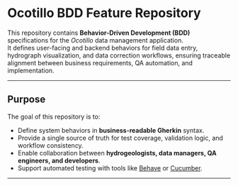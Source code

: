 # Ocotillo BDD Feature Repository

This repository contains **Behavior-Driven Development (BDD)** specifications for the _Ocotillo_ data management application.  
It defines user-facing and backend behaviors for field data entry, hydrograph visualization, and data correction workflows, ensuring traceable alignment between business requirements, QA automation, and implementation.

---

## Purpose

The goal of this repository is to:
- Define system behaviors in **business-readable Gherkin** syntax.  
- Provide a single source of truth for test coverage, validation logic, and workflow consistency.  
- Enable collaboration between **hydrogeologists, data managers, QA engineers, and developers**.  
- Support automated testing with tools like [Behave](https://behave.readthedocs.io/en/stable/) or [Cucumber](https://cucumber.io/).

---
